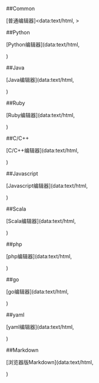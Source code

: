 ##Common

[普通编辑器]<data:text/html, <html contenteditable>>

##Python

[Python编辑器](data:text/html, <style type="text/css">.e{position:absolute;top:0;right:0;bottom:0;left:0;}</style><div class="e" id="editor"></div><script src="http://d1n0x3qji82z53.cloudfront.net/src-min-noconflict/ace.js" type="text/javascript" charset="utf-8"></script><script>var e=ace.edit("editor");e.setTheme("ace/theme/monokai");e.getSession().setMode("ace/mode/python");</script>)

##Java

[Java编辑器](data:text/html, <style type="text/css">.e{position:absolute;top:0;right:0;bottom:0;left:0;}</style><div class="e" id="editor"></div><script src="http://d1n0x3qji82z53.cloudfront.net/src-min-noconflict/ace.js" type="text/javascript" charset="utf-8"></script><script>var e=ace.edit("editor");e.setTheme("ace/theme/monokai");e.getSession().setMode("ace/mode/java");</script>)

##Ruby

[Ruby编辑器](data:text/html, <style type="text/css">.e{position:absolute;top:0;right:0;bottom:0;left:0;}</style><div class="e" id="editor"></div><script src="http://d1n0x3qji82z53.cloudfront.net/src-min-noconflict/ace.js" type="text/javascript" charset="utf-8"></script><script>var e=ace.edit("editor");e.setTheme("ace/theme/monokai");e.getSession().setMode("ace/mode/ruby");</script>)

##C/C++

[C/C++编辑器](data:text/html, <style type="text/css">.e{position:absolute;top:0;right:0;bottom:0;left:0;}</style><div class="e" id="editor"></div><script src="http://d1n0x3qji82z53.cloudfront.net/src-min-noconflict/ace.js" type="text/javascript" charset="utf-8"></script><script>var e=ace.edit("editor");e.setTheme("ace/theme/monokai");e.getSession().setMode("ace/mode/c_cpp");</script>)

##Javascript

[Javascript编辑器](data:text/html, <style type="text/css">.e{position:absolute;top:0;right:0;bottom:0;left:0;}</style><div class="e" id="editor"></div><script src="http://d1n0x3qji82z53.cloudfront.net/src-min-noconflict/ace.js" type="text/javascript" charset="utf-8"></script><script>var e=ace.edit("editor");e.setTheme("ace/theme/monokai");e.getSession().setMode("ace/mode/javascript");</script>)

##Scala

[Scala编辑器](data:text/html, <style type="text/css">.e{position:absolute;top:0;right:0;bottom:0;left:0;}</style><div class="e" id="editor"></div><script src="http://d1n0x3qji82z53.cloudfront.net/src-min-noconflict/ace.js" type="text/javascript" charset="utf-8"></script><script>var e=ace.edit("editor");e.setTheme("ace/theme/monokai");e.getSession().setMode("ace/mode/scala");</script>)

##php

[php编辑器](data:text/html, <style type="text/css">.e{position:absolute;top:0;right:0;bottom:0;left:0;}</style><div class="e" id="editor"></div><script src="http://d1n0x3qji82z53.cloudfront.net/src-min-noconflict/ace.js" type="text/javascript" charset="utf-8"></script><script>var e=ace.edit("editor");e.setTheme("ace/theme/monokai");e.getSession().setMode("ace/mode/php");</script>)

##go

[go编辑器](data:text/html, <style type="text/css">.e{position:absolute;top:0;right:0;bottom:0;left:0;}</style><div class="e" id="editor"></div><script src="http://d1n0x3qji82z53.cloudfront.net/src-min-noconflict/ace.js" type="text/javascript" charset="utf-8"></script><script>var e=ace.edit("editor");e.setTheme("ace/theme/monokai");e.getSession().setMode("ace/mode/go");</script>)

##yaml

[yaml编辑器](data:text/html, <style type="text/css">.e{position:absolute;top:0;right:0;bottom:0;left:0;}</style><div class="e" id="editor"></div><script src="http://d1n0x3qji82z53.cloudfront.net/src-min-noconflict/ace.js" type="text/javascript" charset="utf-8"></script><script>var e=ace.edit("editor");e.setTheme("ace/theme/monokai");e.getSession().setMode("ace/mode/yaml");</script>)



##Markdown

[浏览器版Markdown](data:text/html,<style type="text/css">.e{position:absolute;top:0;right:50%;bottom:0;left:0;} .c{position:absolute;overflow:auto;top:0;right:0;bottom:0;left:50%;}</style><div class="e" id="editor"></div><div class="c"></div><script src="http://d1n0x3qji82z53.cloudfront.net/src-min-noconflict/ace.js" type="text/javascript" charset="utf-8"></script><script src="http://cdnjs.cloudflare.com/ajax/libs/showdown/0.3.1/showdown.min.js"></script><script> function showResult(e){consoleEl.innerHTML=e}var e=ace.edit("editor");e.setTheme("ace/theme/monokai");e.getSession().setMode("ace/mode/markdown");var consoleEl=document.getElementsByClassName("c")[0];var converter=new Showdown.converter;e.commands.addCommand({name:"markdown",bindKey:{win:"Ctrl-M",mac:"Command-M"},exec:function(t){var n=e.getSession().getMode().$id;if(n=="ace/mode/markdown"){showResult(converter.makeHtml(t.getValue()))}},readOnly:true})</script>)

